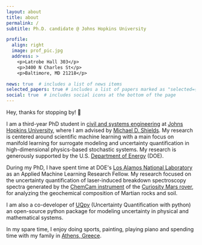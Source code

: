 ```yaml
---
layout: about
title: about
permalink: /
subtitle: Ph.D. candidate @ Johns Hopkins University

profile:
  align: right
  image: prof_pic.jpg
  address: >
    <p>Latrobe Hall 303</p>
    <p>3400 N Charles St</p>
    <p>Baltimore, MD 21218</p>

news: true  # includes a list of news items
selected_papers: true # includes a list of papers marked as "selected={true}"
social: true  # includes social icons at the bottom of the page
---
```


Hey, thanks for stopping by! :wave:

I am a third-year PhD student in [civil and systems engineering](https://engineering.jhu.edu/case/) at [Johns Hopkins University](https://www.jhu.edu/), where I am advised by [Michael D. Shields](https://engineering.jhu.edu/case/faculty/michael-d-shields/). My research is centered around scientific machine learning with a main focus on manifold learning for surrogate modeling and uncertainty quantification in high-dimensional physics-based stochastic systems. My research is generously supported by the U.S. [Department of Energy](https://www.energy.gov/) (DOE). 

During my PhD, I have spent time at DOE's [Los Alamos National Laboratory](https://www.lanl.gov/) as an Applied Machine Learning Research Fellow. My research focused on the uncertainty quantification of laser-induced breakdown spectroscopy spectra  generated by the [ChemCam instrument]( https://mars.nasa.gov/msl/spacecraft/instruments/chemcam/) of the [Curiosity Mars rover](https://mars.nasa.gov/msl/home/), for analyzing the geochemical composition of Martian rocks and soil.

I am also a co-developer of [UQpy](https://github.com/SURGroup/UQpy) (Uncertainty Quantification with python) an open-source python package for modeling uncertainty in physical and mathematical systems.

In my spare time, I enjoy doing sports, painting, playing piano and spending time with my family in [Athens, Greece](https://en.wikipedia.org/wiki/Athens).
